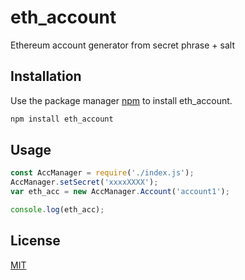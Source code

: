 # eth_account
Ethereum account generator from secret phrase + salt

## Installation

Use the package manager [npm](https://www.npmjs.com/) to install eth_account.

```bash
npm install eth_account
```

## Usage

```js
const AccManager = require('./index.js');
AccManager.setSecret('xxxxXXXX');
var eth_acc = new AccManager.Account('account1');

console.log(eth_acc);
```

## License

[MIT](https://choosealicense.com/licenses/mit/)
